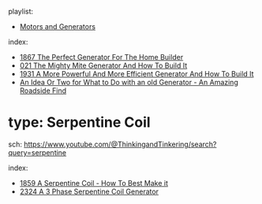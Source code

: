 playlist:
- [Motors and Generators](https://www.youtube.com/playlist?list=PLbQqm4rNo626ehOfFjKq7QWnazjOSAuUq)

index:
- [1867 The Perfect Generator For The Home Builder](https://youtu.be/jxPa5nmUOlE)
- [021 The Mighty Mite Generator And How To Build It](https://youtu.be/AStXQ_tgzMg)
- [1931 A More Powerful And More Efficient Generator And How To Build It](https://youtu.be/BX7UgVSUOBE)
- [An Idea Or Two for What to Do with an old Generator - An Amazing Roadside Find](https://youtu.be/Ybf16MDc3l4?list=PLbQqm4rNo626ehOfFjKq7QWnazjOSAuUq)


# type: Serpentine Coil
sch: https://www.youtube.com/@ThinkingandTinkering/search?query=serpentine

index:
- [1859 A Serpentine Coil - How To Best Make it](https://youtu.be/0MLpa0KssVA)
- [2324 A 3 Phase Serpentine Coil Generator](https://youtu.be/iqZypsAIppo)
